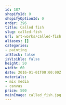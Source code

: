 ```yaml
---
id: 187
shopifyId: 0
shopifyOptionId: 0
order: 396
title: Called fish
slug: called-fish
url: art-works/called-fish
aliases: []
categories:
- painting
inStock: false
isVisible: false
height: 50
width: 60
date: 2016-01-01T00:00:00Z
materials:
- mix media
- canvas
price: 500
mainImage: called_fish.jpg
---
```

